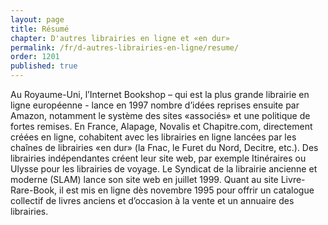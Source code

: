 ```yaml
---
layout: page
title: Résumé
chapter: D'autres librairies en ligne et «en dur»
permalink: /fr/d-autres-librairies-en-ligne/resume/
order: 1201
published: true
---
```

<p>Au Royaume-Uni, l’Internet Bookshop – qui est la plus grande librairie en ligne européenne - lance en 1997 nombre d’idées reprises ensuite par Amazon, notamment le système des sites «associés» et une politique de fortes remises. En France, Alapage, Novalis et Chapitre.com, directement créées en ligne, cohabitent avec les librairies en ligne lancées par les chaînes de librairies «en dur» (la Fnac, le Furet du Nord, Decitre, etc.). Des librairies indépendantes créent leur site web, par exemple Itinéraires ou Ulysse pour les librairies de voyage. Le Syndicat de la librairie ancienne et moderne (SLAM) lance son site web en juillet 1999. Quant au site Livre-Rare-Book, il est mis en ligne dès novembre 1995 pour offrir un catalogue collectif de livres anciens et d’occasion à la vente et un annuaire des librairies.</p>